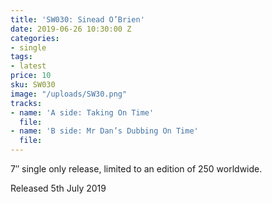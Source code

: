 ```yaml
---
title: 'SW030: Sinead O’Brien'
date: 2019-06-26 10:30:00 Z
categories:
- single
tags:
- latest
price: 10
sku: SW030
image: "/uploads/SW30.png"
tracks:
- name: 'A side: Taking On Time'
  file: 
- name: 'B side: Mr Dan’s Dubbing On Time'
  file: 
---
```


7″ single only release, limited to an edition of 250 worldwide.

Released 5th July 2019